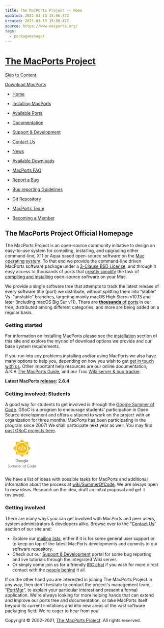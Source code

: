 ```yaml
---
title: The MacPorts Project -- Home
updated: 2021-03-13 15:06:47Z
created: 2021-03-13 15:06:47Z
source: https://www.macports.org/
tags:
  - packagemanager
---
```


# [The MacPorts Project](https://www.macports.org "The MacPorts Project")

[Skip to Content](#content)

<a id="download"></a>[Download MacPorts](https://www.macports.org/install.php)

- [Home](https://www.macports.org/index.php "Home")
- [Installing MacPorts](https://www.macports.org/install.php "Installing MacPorts")
- [Available Ports](https://ports.macports.org/ "Available Ports")
- [Documentation](https://guide.macports.org/ "Documentation")
- [Support & Development](https://trac.macports.org/ "Support & Development")
- [Contact Us](https://www.macports.org/contact.php "Contact Us")
- [News](https://www.macports.org/news/ "News")

- [Available Downloads](https://github.com/macports/macports-base/releases/tag/v2.6.4 "Available Downloads")
- [MacPorts FAQ](https://trac.macports.org/wiki/FAQ "MacPorts FAQ")
- [Report a Bug](https://trac.macports.org/newticket "Report a Bug")
- [Bug reporting Guidelines](https://guide.macports.org/#project.tickets "Bug reporting Guidelines")
- [Git Repository](https://github.com/macports/ "Git Repository")
- [MacPorts Team](https://trac.macports.org/wiki/MacPortsDevelopers "MacPorts Team")
- [Becoming a Member](https://guide.macports.org/#project.membership "Becoming a Member")

## The MacPorts Project Official Homepage

The MacPorts Project is an open-source community initiative to design an easy-to-use system for compiling, installing, and upgrading either command-line, X11 or Aqua based open-source software on the [Mac operating system](http://www.apple.com/macos/). To that end we provide the command-line driven MacPorts software package under a [3-Clause BSD License](http://opensource.org/licenses/BSD-3-Clause), and through it easy access to thousands of ports that [greatly simplify](https://guide.macports.org/#introduction) the task of [compiling and installing](https://guide.macports.org/#using) open-source software on your Mac.

We provide a single software tree that attempts to track the latest release of every software title (port) we distribute, without splitting them into “stable” Vs. “unstable” branches, targeting mainly macOS High Sierra v10.13 and later (including macOS Big Sur v11). There are [**thousands** of ports](https://ports.macports.org/) in our tree, distributed among different categories, and more are being added on a regular basis.

### Getting started

For information on installing MacPorts please see the [installation](https://www.macports.org/install.php) section of this site and explore the myriad of download options we provide and our base system requirements.

If you run into any problems installing and/or using MacPorts we also have many options to help you, depending on how you wish to get [get in touch with us](https://www.macports.org/contact.php). Other important help resources are our online documentation, A.K.A [The MacPorts Guide](https://guide.macports.org/), and our Trac [Wiki server & bug tracker](https://trac.macports.org/).

**Latest MacPorts [release](https://www.macports.org/install.php): 2.6.4**

### Getting involved: Students

A good way for students to get involved is through the [Google Summer of Code](https://summerofcode.withgoogle.com). GSoC is a program to encourage students' participation in Open Source development and offers a stipend to work on the project with an organization for three months. MacPorts has been participating in the program since 2007! We shall participate next year as well. You may find [past GSoC projects here](https://trac.macports.org/wiki/SummerOfCodeArchive).

[<img width="110" height="110" src="../../../../_resources/gsoc_3f34b5a4c98f45d79e34b49629792ccc.png"/>](https://trac.macports.org/wiki/SummerOfCode)

We have a list of ideas with possible tasks for MacPorts and additional information about the process at [wiki/SummerOfCode](https://trac.macports.org/wiki/SummerOfCode). We are always open to new ideas. Research on the idea, draft an initial proposal and get it reviewed.

### Getting involved

There are many ways you can get involved with MacPorts and peer users, system administrators & developers alike. Browse over to the “[Contact Us](https://www.macports.org/contact.php)” section of our site and:

- Explore our [mailing lists](https://www.macports.org/contact.php#Lists), either if it is for some general user support or to keep on top of the latest MacPorts developments and commits to our software repository.
- Check out our [Support & Development](https://www.macports.org/contact.php#Tracker) portal for some bug reporting and live tutorials through the integrated Wiki server.
- Or simply come join us for a friendly [IRC chat](https://www.macports.org/contact.php#IRC) if you wish for more direct contact with the [people behind](https://www.macports.org/contact.php#Individuals) it all.

If on the other hand you are interested in joining The MacPorts Project in any way, then don't hesitate to contact the project's management team, “[PortMgr](https://www.macports.org/contact.php#PortMgr)”, to explain your particular interest and present a formal application. We're always looking for more helping hands that can extend and improve our ports tree and documentation, or take MacPorts itself beyond its current limitations and into new areas of the vast software packaging field. We're eager to hear from you!

Copyright © 2002–2021, [The MacPorts Project](https://www.macports.org). All rights reserved.